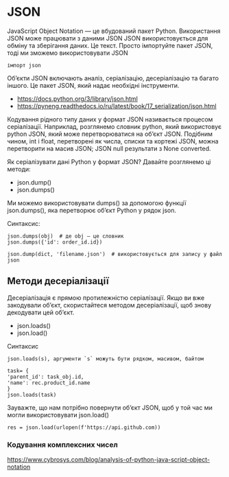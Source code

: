 # JSON

JavaScript Object Notation — це вбудований пакет Python. Використання JSON може працювати з даними JSON JSON використовується для обміну та зберігання даних. Це текст. Просто імпортуйте пакет JSON, тоді ми зможемо використовувати JSON 

    імпорт json

Об’єкти JSON включають аналіз, серіалізацію, десеріалізацію та багато іншого. Це пакет JSON, який надає необхідні інструменти.

- <https://docs.python.org/3/library/json.html>
- <https://pyneng.readthedocs.io/ru/latest/book/17_serialization/json.html>

Кодування рідного типу даних у формат JSON називається процесом серіалізації. Наприклад, розглянемо словник python, який використовує python JSON, який може перетворюватися на об’єкт JSON. Подібним чином, int і float, перетворені як числа, списки та кортежі JSON, можна перетворити на масив JSON; JSON null результати з None converted.

Як серіалізувати дані Python у формат JSON? Давайте розглянемо ці методи:

- json.dump()
- json.dumps() 

Ми можемо використовувати dumps() за допомогою функції json.dumps(), яка перетворює об’єкт Python у рядок json.

Синтаксис:

    json.dumps(obj)  # де obj – це словник
    json.dumps({'id': order_id.id})

    json.dump(dict, 'filename.json')  # використовується для запису у файл json

## Методи десеріалізації

Десеріалізація є прямою протилежністю серіалізації. Якщо ви вже закодували об’єкт, скористайтеся методом десеріалізації, щоб знову декодувати цей об’єкт.

- json.loads()
- json.load()


Синтаксис

    json.loads(s), аргументи `s` можуть бути рядком, масивом, байтом

```pyton
task= {
'parent_id': task_obj.id,
'name': rec.product_id.name
}
json.loads(task)
```

Зауважте, що нам потрібно повернути об’єкт JSON, щоб у той час ми могли використовувати json.load() 

```pyton
res = json.load(urlopen(f'https://api.github.com))
```

### Кодування комплексних чисел

<https://www.cybrosys.com/blog/analysis-of-python-java-script-object-notation>

